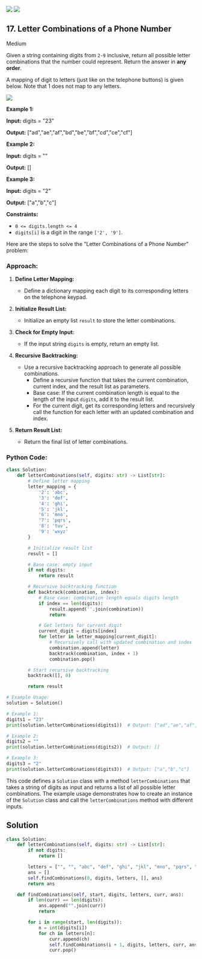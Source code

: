[![](https://img.shields.io/github/stars/LeetCode-in-Python/LeetCode-in-Python?label=Stars&style=flat-square)](https://github.com/LeetCode-in-Python/LeetCode-in-Python)
[![](https://img.shields.io/github/forks/LeetCode-in-Python/LeetCode-in-Python?label=Fork%20me%20on%20GitHub%20&style=flat-square)](https://github.com/LeetCode-in-Python/LeetCode-in-Python/fork)

## 17\. Letter Combinations of a Phone Number

Medium

Given a string containing digits from `2-9` inclusive, return all possible letter combinations that the number could represent. Return the answer in **any order**.

A mapping of digit to letters (just like on the telephone buttons) is given below. Note that 1 does not map to any letters.

![](https://upload.wikimedia.org/wikipedia/commons/thumb/7/73/Telephone-keypad2.svg/200px-Telephone-keypad2.svg.png)

**Example 1:**

**Input:** digits = "23"

**Output:** ["ad","ae","af","bd","be","bf","cd","ce","cf"] 

**Example 2:**

**Input:** digits = ""

**Output:** [] 

**Example 3:**

**Input:** digits = "2"

**Output:** ["a","b","c"] 

**Constraints:**

*   `0 <= digits.length <= 4`
*   `digits[i]` is a digit in the range `['2', '9']`.

Here are the steps to solve the "Letter Combinations of a Phone Number" problem:

### Approach:

1. **Define Letter Mapping:**
   - Define a dictionary mapping each digit to its corresponding letters on the telephone keypad.

2. **Initialize Result List:**
   - Initialize an empty list `result` to store the letter combinations.

3. **Check for Empty Input:**
   - If the input string `digits` is empty, return an empty list.

4. **Recursive Backtracking:**
   - Use a recursive backtracking approach to generate all possible combinations.
     - Define a recursive function that takes the current combination, current index, and the result list as parameters.
     - Base case: If the current combination length is equal to the length of the input `digits`, add it to the result list.
     - For the current digit, get its corresponding letters and recursively call the function for each letter with an updated combination and index.

5. **Return Result List:**
   - Return the final list of letter combinations.

### Python Code:

```python
class Solution:
    def letterCombinations(self, digits: str) -> List[str]:
        # Define letter mapping
        letter_mapping = {
            '2': 'abc',
            '3': 'def',
            '4': 'ghi',
            '5': 'jkl',
            '6': 'mno',
            '7': 'pqrs',
            '8': 'tuv',
            '9': 'wxyz'
        }

        # Initialize result list
        result = []

        # Base case: empty input
        if not digits:
            return result

        # Recursive backtracking function
        def backtrack(combination, index):
            # Base case: combination length equals digits length
            if index == len(digits):
                result.append(''.join(combination))
                return

            # Get letters for current digit
            current_digit = digits[index]
            for letter in letter_mapping[current_digit]:
                # Recursively call with updated combination and index
                combination.append(letter)
                backtrack(combination, index + 1)
                combination.pop()

        # Start recursive backtracking
        backtrack([], 0)

        return result

# Example Usage:
solution = Solution()

# Example 1:
digits1 = "23"
print(solution.letterCombinations(digits1))  # Output: ["ad","ae","af","bd","be","bf","cd","ce","cf"]

# Example 2:
digits2 = ""
print(solution.letterCombinations(digits2))  # Output: []

# Example 3:
digits3 = "2"
print(solution.letterCombinations(digits3))  # Output: ["a","b","c"]
```

This code defines a `Solution` class with a method `letterCombinations` that takes a string of digits as input and returns a list of all possible letter combinations. The example usage demonstrates how to create an instance of the `Solution` class and call the `letterCombinations` method with different inputs.

## Solution

```python
class Solution:
    def letterCombinations(self, digits: str) -> List[str]:
        if not digits:
            return []

        letters = ["", "", "abc", "def", "ghi", "jkl", "mno", "pqrs", "tuv", "wxyz"]
        ans = []
        self.findCombinations(0, digits, letters, [], ans)
        return ans

    def findCombinations(self, start, digits, letters, curr, ans):
        if len(curr) == len(digits):
            ans.append("".join(curr))
            return

        for i in range(start, len(digits)):
            n = int(digits[i])
            for ch in letters[n]:
                curr.append(ch)
                self.findCombinations(i + 1, digits, letters, curr, ans)
                curr.pop()
```